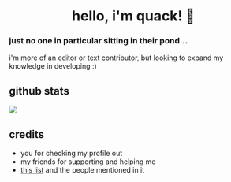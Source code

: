 ## <h1 align="center">hello, i'm quack! 👋</h1>
### just no one in particular sitting in their pond...
i'm more of an editor or text contributor, but looking to expand my knowledge in developing :)

<!-- <br> ![](https://api.ghprofile.me/view?username=quaackk&style=for-the-badge&color=ebc77c) -->

## github stats
![](https://github-readme-stats.vercel.app/api?username=quaackk&theme=ayu-mirage&hide_border=true&card_width=3&show_icons=true)

## credits
- you for checking my profile out
- my friends for supporting and helping me
- [this list](https://github.com/abhisheknaiidu/awesome-github-profile-readme) and the people mentioned in it
<!-- - view counter by: https://ghprofile.me/</h5> -->
